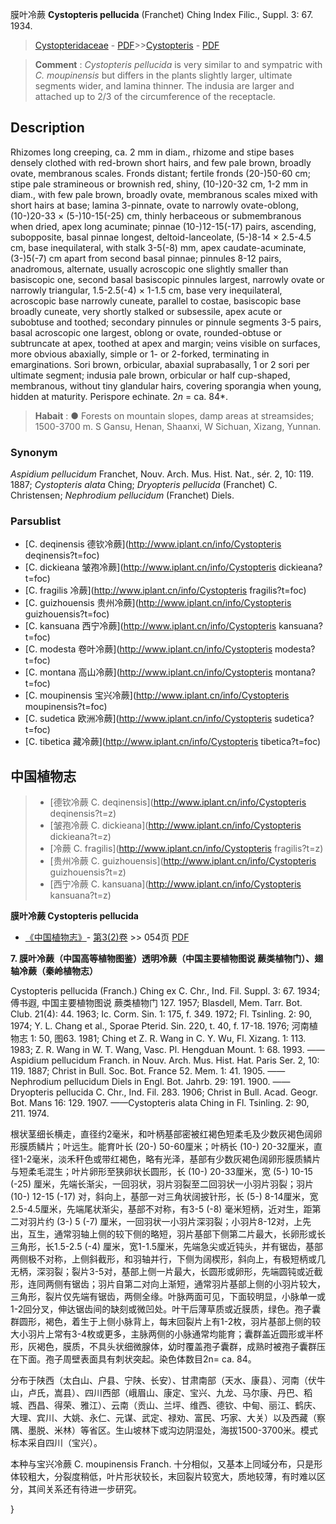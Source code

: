 膜叶冷蕨 **Cystopteris pellucida** (Franchet) Ching Index Filic., Suppl. 3: 67. 1934.

> [Cystopteridaceae](http://www.iplant.cn/info/Cystopteridaceae?t=foc) - [PDF](http://www.iplant.cn/foc/pdf/Cystopteridaceae.pdf)>>[Cystopteris](http://www.iplant.cn/info/Cystopteris?t=foc) - [PDF](http://www.iplant.cn/foc/pdf/Cystopteris.pdf)

> **Comment** : 
> *Cystopteris pellucida* is very similar to and sympatric with *C. moupinensis* but differs in the plants slightly larger, ultimate segments wider, and lamina thinner. The indusia are larger and attached up to 2/3 of the circumference of the receptacle.

## Description

Rhizomes long creeping, ca. 2 mm in diam., rhizome and stipe bases densely clothed with red-brown short hairs, and few pale brown, broadly ovate, membranous scales. Fronds distant; fertile fronds (20-)50-60 cm; stipe pale stramineous or brownish red, shiny, (10-)20-32 cm, 1-2 mm in diam., with few pale brown, broadly ovate, membranous scales mixed with short hairs at base; lamina 3-pinnate, ovate to narrowly ovate-oblong, (10-)20-33 × (5-)10-15(-25) cm, thinly herbaceous or submembranous when dried, apex long acuminate; pinnae (10-)12-15(-17) pairs, ascending, subopposite, basal pinnae longest, deltoid-lanceolate, (5-)8-14 × 2.5-4.5 cm, base inequilateral, with stalk 3-5(-8) mm, apex caudate-acuminate, (3-)5(-7) cm apart from second basal pinnae; pinnules 8-12 pairs, anadromous, alternate, usually acroscopic one slightly smaller than basiscopic one, second basal basiscopic pinnules largest, narrowly ovate or narrowly triangular, 1.5-2.5(-4) × 1-1.5 cm, base very inequilateral, acroscopic base narrowly cuneate, parallel to costae, basiscopic base broadly cuneate, very shortly stalked or subsessile, apex acute or subobtuse and toothed; secondary pinnules or pinnule segments 3-5 pairs, basal acroscopic one largest, oblong or ovate, rounded-obtuse or subtruncate at apex, toothed at apex and margin; veins visible on surfaces, more obvious abaxially, simple or 1- or 2-forked, terminating in emarginations. Sori brown, orbicular, abaxial suprabasally, 1 or 2 sori per ultimate segment; indusia pale brown, orbicular or half cup-shaped, membranous, without tiny glandular hairs, covering sporangia when young, hidden at maturity. Perispore echinate. 2*n* = ca. 84*.

> **Habait** : 
>● Forests on mountain slopes, damp areas at streamsides; 1500-3700 m. S Gansu, Henan, Shaanxi, W Sichuan, Xizang, Yunnan.

### Synonym
*Aspidium pellucidum* Franchet, Nouv. Arch. Mus. Hist. Nat., sér. 2, 10: 119. 1887; *Cystopteris alata* Ching; *Dryopteris pellucida* (Franchet) C. Christensen; *Nephrodium pellucidum* (Franchet) Diels.

### Parsublist

* [C.  deqinensis  德钦冷蕨](http://www.iplant.cn/info/Cystopteris deqinensis?t=foc)
* [C.  dickieana  皱孢冷蕨](http://www.iplant.cn/info/Cystopteris dickieana?t=foc)
* [C.  fragilis  冷蕨](http://www.iplant.cn/info/Cystopteris fragilis?t=foc)
* [C.  guizhouensis  贵州冷蕨](http://www.iplant.cn/info/Cystopteris guizhouensis?t=foc)
* [C.  kansuana  西宁冷蕨](http://www.iplant.cn/info/Cystopteris kansuana?t=foc)
* [C.  modesta  卷叶冷蕨](http://www.iplant.cn/info/Cystopteris modesta?t=foc)
* [C.  montana  高山冷蕨](http://www.iplant.cn/info/Cystopteris montana?t=foc)
* [C.  moupinensis  宝兴冷蕨](http://www.iplant.cn/info/Cystopteris moupinensis?t=foc)
* [C.  sudetica  欧洲冷蕨](http://www.iplant.cn/info/Cystopteris sudetica?t=foc)
* [C.  tibetica  藏冷蕨](http://www.iplant.cn/info/Cystopteris tibetica?t=foc)

## 中国植物志

> * [德钦冷蕨  C.  deqinensis](http://www.iplant.cn/info/Cystopteris deqinensis?t=z)
> * [皱孢冷蕨  C.  dickieana](http://www.iplant.cn/info/Cystopteris dickieana?t=z)
> * [冷蕨  C.  fragilis](http://www.iplant.cn/info/Cystopteris fragilis?t=z)
> * [贵州冷蕨  C.  guizhouensis](http://www.iplant.cn/info/Cystopteris guizhouensis?t=z)
> * [西宁冷蕨  C.  kansuana](http://www.iplant.cn/info/Cystopteris kansuana?t=z)

**膜叶冷蕨 Cystopteris pellucida**

* [《中国植物志》](http://www.iplant.cn/frps)- [第3(2)卷](http://www.iplant.cn/frps/vol/3(2)) >> 054页 [PDF](http://www.iplant.cn/frps/pdf/3(2)/054.pdf)

**7. 膜叶冷蕨（中国高等植物图鉴）透明冷蕨（中国主要植物图说 蕨类植物门）、翅轴冷蕨（秦岭植物志）**

Cystopteris pellucida (Franch.) Ching ex C. Chr., Ind. Fil. Suppl. 3: 67. 1934; 傅书遐, 中国主要植物图说 蕨类植物门 127. 1957; Blasdell, Mem. Tarr. Bot. Club. 21(4): 44. 1963; Ic. Corm. Sin. 1: 175, f. 349. 1972; Fl. Tsinling. 2: 90, 1974; Y. L. Chang et al., Sporae Pterid. Sin. 220, t. 40, f. 17-18. 1976; 河南植物志 1: 50, 图63. 1981; Ching et Z. R. Wang in C. Y. Wu, Fl. Xizang. 1: 113. 1983; Z. R. Wang in W. T. Wang, Vasc. Pl. Hengduan Mount. 1: 68. 1993. ——Aspidium pellucidum Franch. in Nouv. Arch. Mus. Hist. Hat. Paris Ser. 2, 10: 119. 1887; Christ in Bull. Soc. Bot. France 52. Mem. 1: 41. 1905. ——Nephrodium pellucidum Diels in Engl. Bot. Jahrb. 29: 191. 1900. ——Dryopteris pellucida C. Chr., Ind. Fil. 283. 1906; Christ in Bull. Acad. Geogr. Bot. Mans 16: 129. 1907. ——Cystopteris alata Ching in Fl. Tsinling. 2: 90, 211. 1974.

根状茎细长横走，直径约2毫米，和叶柄基部密被红褐色短柔毛及少数灰褐色阔卵形膜质鳞片；叶远生。能育叶长 (20-) 50-60厘米；叶柄长 (10-) 20-32厘米，直径1-2毫米，淡禾秆色或带红褐色，略有光泽，基部有少数灰褐色阔卵形膜质鳞片与短柔毛混生；叶片卵形至狭卵状长圆形，长 (10-) 20-33厘米，宽 (5-) 10-15 (-25) 厘米，先端长渐尖，一回羽状，羽片羽裂至二回羽状一小羽片羽裂；羽片 (10-) 12-15 (-17) 对，斜向上，基部一对三角状阔披针形，长 (5-) 8-14厘米，宽2.5-4.5厘米，先端尾状渐尖，基部不对称，有3-5 (-8) 毫米短柄，近对生，距第二对羽片约 (3-) 5 (-7) 厘米，一回羽状一小羽片深羽裂；小羽片8-12对，上先出，互生，通常羽轴上侧的较下侧的略短，羽片基部下侧第二片最大，长卵形或长三角形，长1.5-2.5 (-4) 厘米，宽1-1.5厘米，先端急尖或近钝头，并有锯齿，基部两侧极不对称，上侧斜截形，和羽轴并行，下侧为阔楔形，斜向上，有极短柄或几无柄，深羽裂；裂片3-5对，基部上侧一片最大，长圆形或卵形，先端圆钝或近截形，连同两侧有锯齿；羽片自第二对向上渐短，通常羽片基部上侧的小羽片较大，三角形，裂片仅先端有锯齿，两侧全缘。叶脉两面可见，下面较明显，小脉单一或1-2回分叉，伸达锯齿间的缺刻或微凹处。叶干后薄草质或近膜质，绿色。孢子囊群圆形，褐色，着生于上侧小脉背上，每末回裂片上有1-2枚，羽片基部上侧的较大小羽片上常有3-4枚或更多，主脉两侧的小脉通常均能育；囊群盖近圆形或半杯形，灰褐色，膜质，不具头状细微腺体，幼时覆盖孢子囊群，成熟时被孢子囊群压在下面。孢子周壁表面具有刺状突起。染色体数目2n= ca. 84。

分布于陕西（太白山、户县、宁陕、长安）、甘肃南部（天水、康县）、河南（伏牛山，卢氏，嵩县）、四川西部（峨眉山、康定、宝兴、九龙、马尔康、丹巴、稻城、西昌、得荣、雅江）、云南（贡山、兰坪、维西、德钦、中甸、丽江、鹤庆、大理、宾川、大姚、永仁、元谋、武定、禄劝、富民、巧家、大关）以及西藏（察隅、墨脱、米林）等省区。生山坡林下或沟边阴湿处，海拔1500-3700米。模式标本采自四川（宝兴）。

本种与宝兴冷蕨 C. moupinensis Franch. 十分相似，又基本上同域分布，只是形体较粗大，分裂度稍低，叶片形状较长，末回裂片较宽大，质地较薄，有时难以区分，其间关系还有待进一步研究。

}